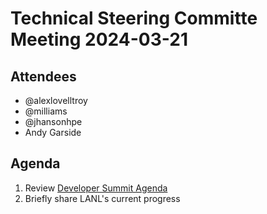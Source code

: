 # Technical Steering Committe Meeting 2024-03-21

## Attendees

* @alexlovelltroy
* @milliams
* @jhansonhpe
* Andy Garside

## Agenda

1. Review [Developer Summit Agenda](/TSC/Developer_Summit/2024-04/Agenda.md)
1. Briefly share LANL's current progress